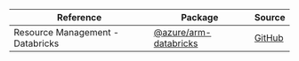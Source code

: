 | Reference | Package | Source |
|---|---|---|
|Resource Management - Databricks|[@azure/arm-databricks](https://www.npmjs.com/package/@azure/arm-databricks)|[GitHub](https://github.com/Azure/azure-sdk-for-js/blob/main/)|
